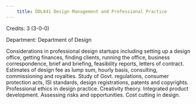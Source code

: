 ```yaml
---
    title: DDL841 Design Management and Professional Practice
---
```

Credits: 3 (3-0-0)

Department: Department of Design

Considerations in professional design startups including setting up a design office, getting finances, finding clients, running the office, business correspondence, brief and briefing, feasibility reports, letters of contract. Estimates of design fee as lump sum, hourly basis, consulting, commissioning and royalties. Study of Govt. regulations, consumer protection acts, ISI standards, design registrations, patents and copyrights. Professional ethics in design practice. Creativity theory. Integrated product development. Assessing risks and opportunities. Cost cutting in design.
